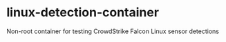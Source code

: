 # linux-detection-container
Non-root container for testing CrowdStrike Falcon Linux sensor detections
